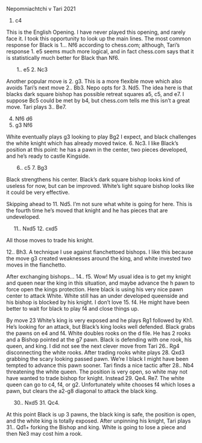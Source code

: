 Nepomniachtchi v Tari 2021

1. c4

This is the English Opening. I have never played this opening, and rarely face it. I took this opportunity to look up the main lines. The most common response for Black is 1... Nf6 according to chess.com; although, Tari’s response 1. e5 seems much more logical, and in fact chess.com says that it is statistically much better for Black than Nf6.

&nbsp;&nbsp;&nbsp;&nbsp;&nbsp;&nbsp; 1.. e5
2. Nc3

Another popular move is 2. g3. This is a more flexible move which also avoids Tari’s next move 2.. Bb3. Nepo opts for 3. Nd5. The idea here is that blacks dark square bishop has possible retreat squares a5, c5, and e7. I suppose Bc5 could be met by b4, but chess.com tells me this isn’t a great move. Tari plays 3.. Be7.

4. Nf6 d6
5. g3 Nf6

White eventually plays g3 looking to play Bg2 I expect, and black challenges the white knight which has already moved twice. 6. Nc3. I like Black’s position at this point: he has a pawn in the center, two pieces developed, and he’s ready to castle Kingside.

&nbsp;&nbsp;&nbsp;&nbsp;&nbsp;&nbsp; 6.. c5
7. Bg3

Black strengthens his center. Black’s dark square bishop looks kind of useless for now, but can be improved. White’s light square bishop looks like it could be very effective.

Skipping ahead to 11. Nd5. I’m not sure what white is going for here. This is the fourth time he’s moved that knight and he has pieces that are undeveloped.

&nbsp;&nbsp;&nbsp;&nbsp;&nbsp;11.. Nxd5
12. cxd5

All those moves to trade his knight.

12.. Bh3. A technique I use against fianchettoed bishops. I like this because the move g3 created weaknesses around the king, and white invested two moves in the fianchetto.

After exchanging bishops... 14.. f5. Wow! My usual idea is to get my knight and queen near the king in this situation, and maybe advance the h pawn to force open the kings protection. Here black is using his very nice pawn center to attack White. White still has an under developed queenside and his bishop is blocked by his knight. I don’t love 15. f4. He might have been better to wait for black to play f4 and close things up.

By move 23 White’s king is very exposed and he plays Rg1 followed by Kh1. He’s looking for an attack, but Black’s king looks well defended. Black grabs the pawns on e4 and f4. White doubles rooks on the d file. He has 2 rooks and a Bishop pointed at the g7 pawn. Black is defending with one rook, his queen, and king. I did not see the next clever move from Tari 26.. Rg4 disconnecting the white rooks. After trading rooks white plays 28. Qxd3 grabbing the scary looking passed pawn. We’re I black I might have been tempted to advance this pawn sooner. Tari finds a nice tactic after  28.. Nb4 threatening the white queen. The position is very open, so white may not have wanted to trade bishop for knight. Instead 29. Qe4. Re7. The white queen can go to c4, f4, or g2. Unfortunately white chooses f4 which loses a pawn, but clears the a2-g8 diagonal to attack the black king.

&nbsp;&nbsp;&nbsp;&nbsp;&nbsp;30.. Nxd5
31. Qc4.

At this point Black is up 3 pawns, the black king is safe, the position is open, and the white king is totally exposed. After unpinning his knight, Tari plays 31.. Qd1+ forking the Bishop and king. White is going to lose a piece and then Ne3 may cost him a rook.
